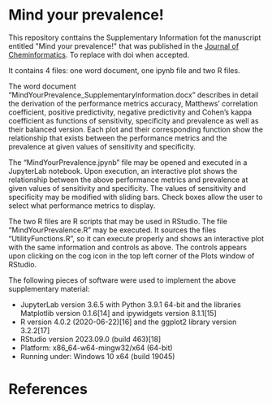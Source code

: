 # Mind your prevalence!

This repository conttains the Supplementary Information fot the manuscript entitled "Mind your prevalence!" that was published in the [Journal of Cheminformatics](https://jcheminf.biomedcentral.com/). To replace with doi when accepted.

It contains 4 files: one word document, one ipynb file and two R files.

The word document “MindYourPrevalence_SupplementaryInformation.docx” describes in detail the derivation of the performance metrics accuracy, Matthews’ correlation coefficient, positive predictivity, negative predictivity and Cohen’s kappa coefficient as functions of sensitivity, specificity and prevalence as well as their balanced version. Each plot and their corresponding function show the relationship that exists between the performance metrics and the prevalence at given values of sensitivity and specificity.

The “MindYourPrevalence.jpynb” file may be opened and executed in a JupyterLab notebook. Upon execution, an interactive plot shows the relationship between the above performance metrics and prevalence at given values of sensitivity and specificity. The values of sensitivity and specificity may be modified with sliding bars. Check boxes allow the user to select what performance metrics to display.

The two R files are R scripts that may be used in RStudio. The file “MindYourPrevalence.R” may be executed. It sources the files “UtilityFunctions.R”, so it can execute properly and shows an interactive plot with the same information and controls as above. The controls appears upon clicking on the cog icon in the top left corner of the Plots window of RStudio.

The following pieces of software were used to implement the above supplementary material:
- JupyterLab version 3.6.5 with Python 3.9.1 64-bit and the libraries Matplotlib version 0.1.6[14] and ipywidgets version 8.1.1[15]
- R version 4.0.2 (2020-06-22)[16] and the ggplot2 library version 3.2.2[17]
- RStudio version 2023.09.0 (build 463)[18]
- Platform: x86_64-w64-mingw32/x64 (64-bit)
- Running under: Windows 10 x64 (build 19045)

# References

